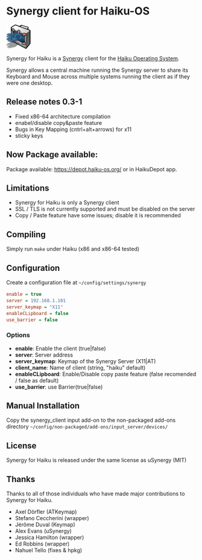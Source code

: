 # Synergy client for Haiku-OS

![Synergy for Haiku](SynergyHaiku.png "Synergy for Haiku")

Synergy for Haiku is a [Synergy](http://symless.com) client for the [Haiku Operating System](http://haiku-os.org).

Synergy allows a central machine running the Synergy server to share its Keyboard and Mouse across multiple systems running the client as if they were one desktop.

## Release notes 0.3-1
  - Fixed x86-64 architecture compilation
  - enabel/disable copy&paste feature
  - Bugs in Key Mapping (cntrl+alt+arrows) for x11
  - sticky keys

## Now Package available:
Package available: https://depot.haiku-os.org/ or in HaikuDepot app.

## Limitations
  - Synergy for Haiku is only a Synergy client
  - SSL / TLS is not currently supported and must be disabled on the server
  - Copy / Paste feature have some issues; disable it is recommended

## Compiling
Simply run ```make``` under Haiku (x86 and x86-64 tested)

## Configuration
  Create a configuration file at ```~/config/settings/synergy```

  ```ini
  enable = true
  server = 192.168.1.101
  server_keymap = "X11"
  enableCLipboard = false
  use_barrier = false
  ```
### Options
  * **enable**: Enable the client (true|false)
  * **server**: Server address
  * **server_keymap**: Keymap of the Synergy Server (X11|AT)
  * **client_name**: Name of client (string, "haiku" default)
  * **enableCLipboard**: Enable/Disable copy paste feature (false recomended / false as default)
  * **use_barrier**: use Barrier(true|false)

## Manual Installation
Copy the synergy_client input add-on to the non-packaged add-ons directory ```~/config/non-packaged/add-ons/input_server/devices/```

## License
Synergy for Haiku is released under the same license as uSynergy (MIT)

## Thanks
Thanks to all of those individuals who have made major contributions to Synergy for Haiku.

* Axel Dörfler (ATKeymap)
* Stefano Ceccherini (wrapper)
* Jérôme Duval (Keymap)
* Alex Evans (uSynergy)
* Jessica Hamilton (wrapper)
* Ed Robbins (wrapper)
* Nahuel Tello (fixes & hpkg)


